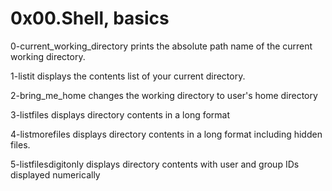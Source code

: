 # 0x00.Shell, basics

0-current_working_directory prints the absolute path name of the current working directory.


1-listit displays the contents list of your current directory.


2-bring_me_home changes the working directory to user's home directory


3-listfiles displays directory contents in a long format


4-listmorefiles displays directory contents in a long format including hidden files.


5-listfilesdigitonly displays directory contents with user and group IDs displayed numerically